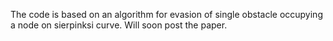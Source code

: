 The code is based on an algorithm for evasion of single obstacle occupying a node on sierpinksi curve. Will soon post the paper. 
